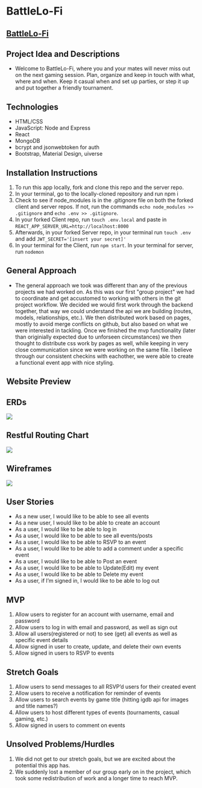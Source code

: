 # BattleLo-Fi

## [BattleLo-Fi](https://battlelofi.netlify.app)

## Project Idea and Descriptions
* Welcome to BattleLo-Fi, where you and your mates will never miss out on the next gaming session. Plan, organize and keep in touch with what, where and when. Keep it casual when and set up parties, or step it up and put together a friendly tournament. 

## Technologies
* HTML/CSS
* JavaScript: Node and Express
* React
* MongoDB
* bcrypt and jsonwebtoken for auth
* Bootstrap, Material Design, uiverse

## Installation Instructions
1. To run this app locally, fork and clone this repo and the server repo.
2. In your terminal, go to the locally-cloned repository and run npm i
3. Check to see if node_modules is in the .gitignore file on both the forked client and server repos. If not, run the commands `echo node_modules >> .gitignore` and `echo .env >> .gitignore`.
4. In your forked Client repo, run `touch .env.local` and paste in `REACT_APP_SERVER_URL=http://localhost:8000`
5. Afterwards, in your forked Server repo, in your terminal run `touch .env` and add `JWT_SECRET='[insert your secret]'`
6. In your terminal for the Client, run `npm start`. In your terminal for server, run `nodemon`

## General Approach
* The general approach we took was different than any of the previous projects we had worked on. As this was our first "group project" we had to coordinate and get accustomed to working with others in the git project workflow. We decided we would first work through the backend together, that way we could understand the api we are building (routes, models, relationships, etc.). We then distributed work based on pages, mostly to avoid merge conflicts on github, but also based on what we were interested in tackling. Once we finished the mvp functionality (later than originially expected due to unforseen circumstances) we then thought to distribute css work by pages as well, while keeping in very close communication since we were working on the same file. I believe through our consistent checkins with eachother, we were able to create a functional event app with nice styling.

## Website Preview

## ERDs
<img src='images/ERD.png'>

## Restful Routing Chart
<img src='images/RRC.png'>

## Wireframes
<img src='images/Wireframes.PNG'>

## User Stories
* As a new user, I would like to be able to see all events
* As a new user, I would like to be able to create an account 
* As a user, I would like to be able to log in
* As a user, I would like to be able to see all events/posts
* As a user, I would like to be able to RSVP to an event
* As a user, I would like to be able to add a comment under a specific event
* As a user, I would like to be able to Post an event
* As a user, I would like to be able to Update(Edit) my event
* As a user, I would like to be able to Delete my event
* As a user, if I’m signed in, I would like to be able to log out

## MVP
1. Allow users to register for an account with username, email and password
2. Allow users to log in with email and password, as well as sign out
3. Allow all users(registered or not) to see (get) all events as well as specific event details
4. Allow signed in user to create, update, and delete their own events
5. Allow signed in users to RSVP to events

## Stretch Goals
1. Allow users to send messages to all RSVP’d users for their created event
2. Allow users to receive a notification for reminder of events
3. Allow users to search events by game title (hitting igdb api for images and title names?)
4. Allow users to host different types of events (tournaments, casual gaming, etc.)
5. Allow signed in users to comment on events

## Unsolved Problems/Hurdles
1. We did not get to our stretch goals, but we are excited about the potential this app has.
2. We suddenly lost a member of our group early on in the project, which took some redistribution of work and a longer time to reach MVP.